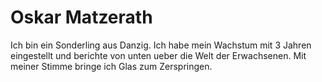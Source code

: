 # Oskar Matzerath
Ich bin ein Sonderling aus Danzig. Ich habe mein Wachstum mit 3 Jahren eingestellt und berichte von unten ueber die Welt der Erwachsenen. Mit meiner Stimme bringe ich Glas zum Zerspringen.
